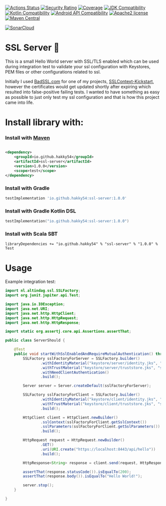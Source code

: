 [![Actions Status](https://github.com/Hakky54/ssl-server/workflows/Build/badge.svg)](https://github.com/Hakky54/ssl-server/actions)
[![Security Rating](https://sonarcloud.io/api/project_badges/measure?project=io.github.hakky54%3Assl-server&metric=security_rating)](https://sonarcloud.io/dashboard?id=io.github.hakky54%3Assl-server)
[![Coverage](https://sonarcloud.io/api/project_badges/measure?project=io.github.hakky54%3Assl-server&metric=coverage)](https://sonarcloud.io/dashboard?id=io.github.hakky54%3Assl-server)
[![JDK Compatibility](https://img.shields.io/badge/JDK_Compatibility-8+-blue.svg)](#)
[![Kotlin Compatibility](https://img.shields.io/badge/Kotlin_Compatibility-1.5+-blue.svg)](#)
[![Android API Compatibility](https://img.shields.io/badge/Android_API_Compatibility-24+-blue.svg)](#)
[![Apache2 license](https://img.shields.io/badge/license-Aache2.0-blue.svg)](https://github.com/Hakky54/ssl-server/blob/master/LICENSE)
[![Maven Central](https://maven-badges.herokuapp.com/maven-central/io.github.hakky54/ssl-server/badge.svg)](https://mvnrepository.com/artifact/io.github.hakky54/ssl-server)

[![SonarCloud](https://sonarcloud.io/images/project_badges/sonarcloud-white.svg)](https://sonarcloud.io/dashboard?id=io.github.hakky54%3Assl-server)

# SSL Server 🔐

This is a small Hello World server with SSL/TLS enabled which can be used during integration test to validate your ssl
configuration with Keystores, PEM files or other configurations related to ssl.

Initially I used [BadSSL.com](https://badssl.com/) for one of my
projects, [SSLContext-Kickstart](https://github.com/Hakky54/sslcontext-kickstart), however the certificates would get
updated shortly after expiring which resulted into false-positive failing tests.
I wanted to have something as easy as possible to just only test my ssl configuration and that is how this project came
into life.

# Install library with:

### Install with [Maven](https://mvnrepository.com/artifact/io.github.hakky54/ssl-server)

```xml

<dependency>
    <groupId>io.github.hakky54</groupId>
    <artifactId>ssl-server</artifactId>
    <version>1.0.0</version>
    <scope>test</scope>
</dependency>
```

### Install with Gradle

```groovy
testImplementation 'io.github.hakky54:ssl-server:1.0.0'
```

### Install with Gradle Kotlin DSL

```kotlin
testImplementation("io.github.hakky54:ssl-server:1.0.0")
```

### Install with Scala SBT

```
libraryDependencies += "io.github.hakky54" % "ssl-server" % "1.0.0" % Test
```

# Usage

Example integration test:

```java
import nl.altindag.ssl.SSLFactory;
import org.junit.jupiter.api.Test;

import java.io.IOException;
import java.net.URI;
import java.net.http.HttpClient;
import java.net.http.HttpRequest;
import java.net.http.HttpResponse;

import static org.assertj.core.api.Assertions.assertThat;

public class ServerShould {

    @Test
    public void startWithSslEnabledAndRequireMutualAuthentication() throws IOException, InterruptedException {
        SSLFactory sslFactoryForServer = SSLFactory.builder()
                .withIdentityMaterial("keystore/server/identity.jks", "secret".toCharArray())
                .withTrustMaterial("keystore/server/truststore.jks", "secret".toCharArray())
                .withNeedClientAuthentication()
                .build();

        Server server = Server.createDefault(sslFactoryForServer);

        SSLFactory sslFactoryForClient = SSLFactory.builder()
                .withIdentityMaterial("keystore/client/identity.jks", "secret".toCharArray())
                .withTrustMaterial("keystore/client/truststore.jks", "secret".toCharArray())
                .build();

        HttpClient client = HttpClient.newBuilder()
                .sslContext(sslFactoryForClient.getSslContext())
                .sslParameters(sslFactoryForClient.getSslParameters())
                .build();

        HttpRequest request = HttpRequest.newBuilder()
                .GET()
                .uri(URI.create("https://localhost:8443/api/hello"))
                .build();

        HttpResponse<String> response = client.send(request, HttpResponse.BodyHandlers.ofString());

        assertThat(response.statusCode()).isEqualTo(200);
        assertThat(response.body()).isEqualTo("Hello World!");

        server.stop();
    }

}
```